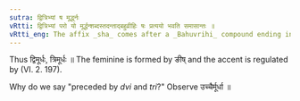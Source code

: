```yaml
---
sutra: द्वित्रिभ्यां ष मूर्द्ध्नः
vRtti: द्वित्रिभ्यां परो यो मूर्द्धन्शब्दस्तदन्ताद्बहुव्रीहिः षः प्रत्ययो भवति समासान्तः ॥
vRtti_eng: The affix _sha_ comes after a _Bahuvrihi_ compound ending in _murdhan_, and preceded by _dvi_ and _tri_.
---
```

Thus द्विमूर्धः, त्रिमूर्धः ॥ The feminine is formed by ङीष् and the accent is regulated by (VI. 2. 197).

Why do we say "preceded by _dvi_ and _tri_?" Observe उच्चैर्मूर्धा ॥
